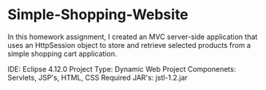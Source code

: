 # Simple-Shopping-Website
In this homework assignment, I created an MVC server-side application that uses an HttpSession object to store and retrieve selected products from a simple shopping cart application.

IDE: Eclipse 4.12.0
Project Type: Dynamic Web Project
Componenets: Servlets, JSP's, HTML, CSS
Required JAR's: jstl-1.2.jar
